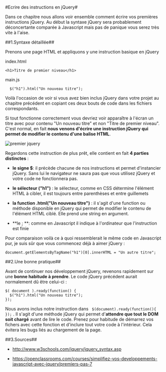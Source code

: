#Ecrire des instructions en jQuery#

Dans ce chapitre nous allons voir ensemble comment écrire vos premières instructions jQuery. Au début la syntaxe jQuery sera probablement déconcertante comparée à Javascript mais pas de panique vous serez très vite à l'aise.

##1\.Syntaxe détaillée##

Prenons une page HTML et appliquons y une instruction basique en jQuery

index.html

```
<h1>Titre de premier niveau</h1>

```
main.js

```
  $("h1").html("Un nouveau titre");

```
Voilà l'occasion de voir si vous avez bien inclus jQuery dans votre projet au chapitre précédent en copiant ces deux bouts de code dans les fichiers correspondants.

Si tout fonctionne correctement vous devriez voir apparaître à l'écran un titre avec pour contenu "Un nouveau titre" et non "Titre de premier niveau". C'est normal, en fait **nous venons d'écrire une instruction jQuery qui permet de modifier le contenu d'une balise HTML**.

![premier jquery](https://trello-attachments.s3.amazonaws.com/586d05dd0132763750b69b81/586d0b37b6e08c67fbef48cf/87d47d3640cc2583c3a346fbeb592c5f/jqueryh1.png)

Regardons cette instruction de plus prêt, elle contient en fait **4 parties distinctes** :

- **le signe $**: il précède chacune de nos instructions et permet d'instancier jQuery. Sans lui le navigateur ne saura pas que vous utilisez jQuery et votre code ne fonctionnera pas.

- **le sélecteur ("h1")** : le sélecteur, comme en CSS détermine l'élément HTML à cibler, il est toujours entre parenthèses et entre guillemets

- **la function .html("Un nouveau titre")** : il s'agit d'une function ou méthode disponible en jQuery qui permet de modifier le contenu de l'élément HTML ciblé. Elle prend une string en argument.

- **le ; **: comme en Javascript il indique à l'ordinateur que l'instruction est finie

Pour comparaison voilà ce à quoi ressemblerait le même code en Javascript pur, je suis sûr que vous commencez déjà à aimer jQuery :

```
document.getElementsByTagName("h1")[0].innerHTML = "Un autre titre";

```

##2\.Une bonne pratique##

Avant de continuer nos développement jQuery, revenons rapidement sur une **bonne habitude à prendre**. Le code jQuery précédent aurait normalement dû être celui-ci :

```
$( document ).ready(function() {
  $("h1").html("Un nouveau titre");
});

```
Nous avons inclus notre instruction dans ``` $(document).ready(function(){ });``` . Il s'agit d'une méthode jQuery qui permet d'**attendre que tout le DOM soit chargé** avant de lire le code. Prenez pour habitude de démarrez vos fichers avec cette fonction et d'inclure tout votre code à l'intérieur. Cela évitera les bugs liés au chargement de la page.

##3\.Sources##

- http://www.w3schools.com/jquery/jquery_syntax.asp

- https://openclassrooms.com/courses/simplifiez-vos-developpements-javascript-avec-jquery/premiers-pas-7
